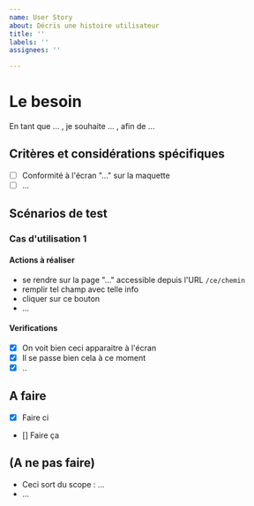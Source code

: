 ```yaml
---
name: User Story
about: Décris une histoire utilisateur
title: ''
labels: ''
assignees: ''

---
```


# Le besoin

En tant que ... , je souhaite ... , afin de ...

## Critères et considérations spécifiques

- [ ] Conformité à l'écran "..." sur la maquette
- [ ] ... 

## Scénarios de test

### Cas d'utilisation 1

#### Actions à réaliser

- se rendre sur la page "..." accessible depuis l'URL `/ce/chemin`
- remplir tel champ avec telle info
- cliquer sur ce bouton
- ...

#### Verifications

- [x] On voit bien ceci apparaitre à l'écran
- [x] Il se passe bien cela à ce moment
- [x] ..

## A faire

- [x] Faire ci
- [] Faire ça

## (A ne pas faire)

- Ceci sort du scope : ...
- ...
